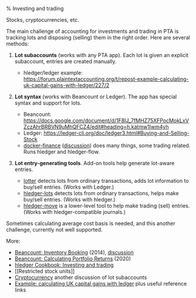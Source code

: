 % Investing and trading

Stocks, cryptocurrencies, etc.

The main challenge of accounting for investments and trading in PTA is tracking lots and disposing (selling) them in the right order.
Here are several methods:

1. **Lot subaccounts** (works with any PTA app). 
   Each lot is given an explicit subaccount, entries are created manually.
   - hledger/ledger example: https://forum.plaintextaccounting.org/t/repost-example-calculating-uk-capital-gains-with-ledger/227/2

2. **Lot syntax** (works with Beancount or Ledger).
   The app has special syntax and support for lots.
   - Beancount: https://docs.google.com/document/d/1F8IJ_7fMHZ75XFPocMokLxVZczAhrBRBVN9uMhQFCZ4/edit#heading=h.katmw1lwm4yh
   - Ledger: https://ledger-cli.org/doc/ledger3.html#Buying-and-Selling-Stock
   - [docker-finance](https://gitea.com/EvergreenCrypto/docker-finance) 
     ([discussion](https://forum.plaintextaccounting.org/t/docker-finance-modern-accounting-for-the-power-user/189)) 
     does many things, some trading related. Runs hledger and hledger-flow.

3. **Lot entry-generating tools**.
   Add-on tools help generate lot-aware entries.
   - [lotter](https://src.d10.dev/lotter/doc/tip/README.md) detects lots from ordinary transactions, adds lot information to buy/sell entries. (Works with Ledger.)
   - [hledger-lots](https://github.com/edkedk99/hledger-lots) detects lots from ordinary transactions, helps make buy/sell entries. (Works with hledger.)
   - [hledger-move](https://hledger.org/scripts.html#hledger-move) is a lower-level tool to help make trading (sell) entries. (Works with hledger-compatible journals.)

Sometimes calculating average cost basis is needed, and this another challenge, currently not well supported.

More:

- [Beancount: Inventory Booking](https://docs.google.com/document/d/1F8IJ_7fMHZ75XFPocMokLxVZczAhrBRBVN9uMhQFCZ4) (2014), [discussion](https://groups.google.com/forum/#!searchin/ledger-cli/inventory/ledger-cli/aQvbjTZa7HE/x3KNPteJWPsJ)
- [Beancount: Calculating Portfolio Returns](http://furius.ca/beancount/doc/returns) (2020)
- [hledger Cookbook: Investing and trading](https://hledger.org/cookbook.html#investing-and-trading)
- [[Restricted stock units]]
- [Cryptocurrency](https://forum.plaintextaccounting.org/t/cryptocurrency/37) another discussion of lot subaccounts
- [Example: calculating UK capital gains with ledger](https://forum.plaintextaccounting.org/t/repost-example-calculating-uk-capital-gains-with-ledger/227) plus useful reference links
